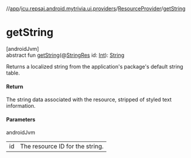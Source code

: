 //[app](../../../index.md)/[icu.repsaj.android.mytrivia.ui.providers](../index.md)/[ResourceProvider](index.md)/[getString](get-string.md)

# getString

[androidJvm]\
abstract
fun [getString](get-string.md)(@[StringRes](https://developer.android.com/reference/kotlin/androidx/annotation/StringRes.html)
id: [Int](https://kotlinlang.org/api/latest/jvm/stdlib/kotlin/-int/index.html)): [String](https://kotlinlang.org/api/latest/jvm/stdlib/kotlin/-string/index.html)

Returns a localized string from the application's package's default string table.

#### Return

The string data associated with the resource, stripped of styled text information.

#### Parameters

androidJvm

|     |                                 |
|-----|---------------------------------|
| id  | The resource ID for the string. |
